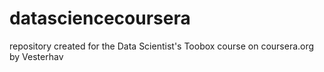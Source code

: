 datasciencecoursera
===================

repository created for the Data Scientist's Toobox course on coursera.org by Vesterhav
